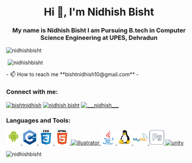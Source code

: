 <h1 align="center">Hi 👋, I'm Nidhish Bisht</h1>
<h3 align="center">My name is Nidhish Bisht I am Pursuing B.tech in Computer Science Engineering at UPES, Dehradun</h3>

<p align="left"> <img src="https://komarev.com/ghpvc/?username=nidhishbisht&label=Profile%20views&color=0e75b6&style=flat" alt="nidhishbisht" /> </p>

<p >&nbsp;<img align="center" textcolor="000" src="https://github-readme-stats.vercel.app/api?username=nidhishbisht&show_icons=true&locale=en" alt="nidhishbisht" /></p>
- 📫 How to reach me **bishtnidhish10@gmail.com**
- 

<h3 align="left">Connect with me:</h3>
<p align="left">
<a href="https://twitter.com/bishtnidhish" target="blank"><img align="center" src="https://cdn.jsdelivr.net/npm/simple-icons@3.0.1/icons/twitter.svg" alt="bishtnidhish" height="30" width="40" /></a>
<a href="https://linkedin.com/in/nidhish bisht" target="blank"><img align="center" src="https://cdn.jsdelivr.net/npm/simple-icons@3.0.1/icons/linkedin.svg" alt="nidhish bisht" height="30" width="40" /></a>
<a href="https://instagram.com/___nidhish___" target="blank"><img align="center" src="https://cdn.jsdelivr.net/npm/simple-icons@3.0.1/icons/instagram.svg" alt="___nidhish___" height="30" width="40" /></a>
</p>

<h3 align="left">Languages and Tools:</h3>
<p align="left"> <a href="https://developer.android.com" target="_blank"> <img src="https://raw.githubusercontent.com/devicons/devicon/master/icons/android/android-original-wordmark.svg" alt="android" width="40" height="40"/> </a> <a href="https://www.w3schools.com/cpp/" target="_blank"> <img src="https://raw.githubusercontent.com/devicons/devicon/master/icons/cplusplus/cplusplus-original.svg" alt="cplusplus" width="40" height="40"/> </a> <a href="https://www.w3schools.com/css/" target="_blank"> <img src="https://raw.githubusercontent.com/devicons/devicon/master/icons/css3/css3-original-wordmark.svg" alt="css3" width="40" height="40"/> </a> <a href="https://www.w3.org/html/" target="_blank"> <img src="https://raw.githubusercontent.com/devicons/devicon/master/icons/html5/html5-original-wordmark.svg" alt="html5" width="40" height="40"/> </a> <a href="https://www.adobe.com/in/products/illustrator.html" target="_blank"> <img src="https://www.vectorlogo.zone/logos/adobe_illustrator/adobe_illustrator-icon.svg" alt="illustrator" width="40" height="40"/> </a> <a href="https://www.java.com" target="_blank"> <img src="https://raw.githubusercontent.com/devicons/devicon/master/icons/java/java-original.svg" alt="java" width="40" height="40"/> </a> <a href="https://www.linux.org/" target="_blank"> <img src="https://raw.githubusercontent.com/devicons/devicon/master/icons/linux/linux-original.svg" alt="linux" width="40" height="40"/> </a> <a href="https://www.mysql.com/" target="_blank"> <img src="https://raw.githubusercontent.com/devicons/devicon/master/icons/mysql/mysql-original-wordmark.svg" alt="mysql" width="40" height="40"/> </a> <a href="https://www.photoshop.com/en" target="_blank"> <img src="https://raw.githubusercontent.com/devicons/devicon/master/icons/photoshop/photoshop-line.svg" alt="photoshop" width="40" height="40"/> </a> <a href="https://unity.com/" target="_blank"> <img src="https://www.vectorlogo.zone/logos/unity3d/unity3d-icon.svg" alt="unity" width="40" height="40"/> </a> </p>

<p><img align="left" src="https://github-readme-stats.vercel.app/api/top-langs?username=nidhishbisht&show_icons=true&locale=en&layout=compact" alt="nidhishbisht" /></p>


